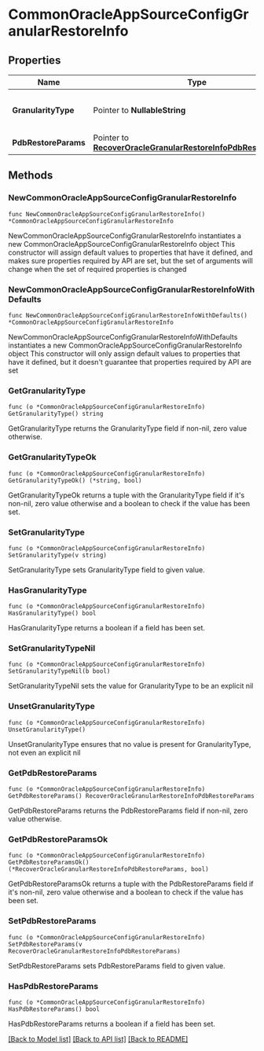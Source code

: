 # CommonOracleAppSourceConfigGranularRestoreInfo

## Properties

Name | Type | Description | Notes
------------ | ------------- | ------------- | -------------
**GranularityType** | Pointer to **NullableString** | Specifies type of granular restore. | [optional] 
**PdbRestoreParams** | Pointer to [**RecoverOracleGranularRestoreInfoPdbRestoreParams**](RecoverOracleGranularRestoreInfoPdbRestoreParams.md) |  | [optional] 

## Methods

### NewCommonOracleAppSourceConfigGranularRestoreInfo

`func NewCommonOracleAppSourceConfigGranularRestoreInfo() *CommonOracleAppSourceConfigGranularRestoreInfo`

NewCommonOracleAppSourceConfigGranularRestoreInfo instantiates a new CommonOracleAppSourceConfigGranularRestoreInfo object
This constructor will assign default values to properties that have it defined,
and makes sure properties required by API are set, but the set of arguments
will change when the set of required properties is changed

### NewCommonOracleAppSourceConfigGranularRestoreInfoWithDefaults

`func NewCommonOracleAppSourceConfigGranularRestoreInfoWithDefaults() *CommonOracleAppSourceConfigGranularRestoreInfo`

NewCommonOracleAppSourceConfigGranularRestoreInfoWithDefaults instantiates a new CommonOracleAppSourceConfigGranularRestoreInfo object
This constructor will only assign default values to properties that have it defined,
but it doesn't guarantee that properties required by API are set

### GetGranularityType

`func (o *CommonOracleAppSourceConfigGranularRestoreInfo) GetGranularityType() string`

GetGranularityType returns the GranularityType field if non-nil, zero value otherwise.

### GetGranularityTypeOk

`func (o *CommonOracleAppSourceConfigGranularRestoreInfo) GetGranularityTypeOk() (*string, bool)`

GetGranularityTypeOk returns a tuple with the GranularityType field if it's non-nil, zero value otherwise
and a boolean to check if the value has been set.

### SetGranularityType

`func (o *CommonOracleAppSourceConfigGranularRestoreInfo) SetGranularityType(v string)`

SetGranularityType sets GranularityType field to given value.

### HasGranularityType

`func (o *CommonOracleAppSourceConfigGranularRestoreInfo) HasGranularityType() bool`

HasGranularityType returns a boolean if a field has been set.

### SetGranularityTypeNil

`func (o *CommonOracleAppSourceConfigGranularRestoreInfo) SetGranularityTypeNil(b bool)`

 SetGranularityTypeNil sets the value for GranularityType to be an explicit nil

### UnsetGranularityType
`func (o *CommonOracleAppSourceConfigGranularRestoreInfo) UnsetGranularityType()`

UnsetGranularityType ensures that no value is present for GranularityType, not even an explicit nil
### GetPdbRestoreParams

`func (o *CommonOracleAppSourceConfigGranularRestoreInfo) GetPdbRestoreParams() RecoverOracleGranularRestoreInfoPdbRestoreParams`

GetPdbRestoreParams returns the PdbRestoreParams field if non-nil, zero value otherwise.

### GetPdbRestoreParamsOk

`func (o *CommonOracleAppSourceConfigGranularRestoreInfo) GetPdbRestoreParamsOk() (*RecoverOracleGranularRestoreInfoPdbRestoreParams, bool)`

GetPdbRestoreParamsOk returns a tuple with the PdbRestoreParams field if it's non-nil, zero value otherwise
and a boolean to check if the value has been set.

### SetPdbRestoreParams

`func (o *CommonOracleAppSourceConfigGranularRestoreInfo) SetPdbRestoreParams(v RecoverOracleGranularRestoreInfoPdbRestoreParams)`

SetPdbRestoreParams sets PdbRestoreParams field to given value.

### HasPdbRestoreParams

`func (o *CommonOracleAppSourceConfigGranularRestoreInfo) HasPdbRestoreParams() bool`

HasPdbRestoreParams returns a boolean if a field has been set.


[[Back to Model list]](../README.md#documentation-for-models) [[Back to API list]](../README.md#documentation-for-api-endpoints) [[Back to README]](../README.md)


